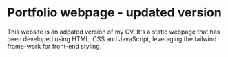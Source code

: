 # Portfolio webpage - updated version

This website is an adpated version of my CV. It's a static webpage that has been developed using HTML, CSS and JavaScript, leveraging the tailwind frame-work for front-end styling.
